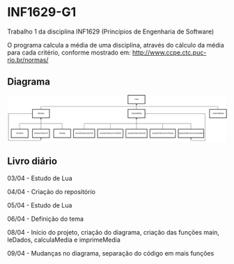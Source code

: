 # INF1629-G1
Trabalho 1 da disciplina INF1629 (Princípios de Engenharia de Software)

O programa calcula a média de uma disciplina, através do cálculo da média para cada critério, conforme mostrado em: http://www.ccpe.ctc.puc-rio.br/normas/

## Diagrama
![Diagrama](https://github.com/renandafonte/INF1629-G1/raw/master/diagrama.jpg)

## Livro diário
03/04 - Estudo de Lua

04/04 - Criação do repositório

05/04 - Estudo de Lua

06/04 - Definição do tema

08/04 - Início do projeto, criação do diagrama, criação das funções main, leDados, calculaMedia e imprimeMedia

09/04 - Mudanças no diagrama, separação do código em mais funções
